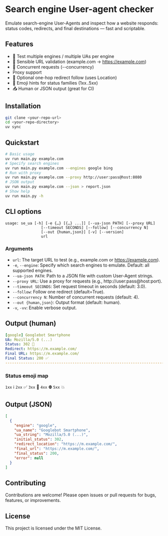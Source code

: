 # Search engine User-agent checker

Emulate search-engine User-Agents and inspect how a website responds: status codes, redirects, and final destinations — fast and scriptable.

## Features
- 🔁 Test multiple engines / multiple UAs per engine
- 🧠 Sensible URL validation (example.com → https://example.com)
- 🧵 Concurrent requests (--concurrency)
-  Proxy support
- 🧷 Optional one-hop redirect follow (uses Location)
- 🙂 Emoji hints for status families (1xx..5xx)
- 📤 Human or JSON output (great for CI)

## Installation

```bash
git clone <your-repo-url>
cd <your-repo-directory>
uv sync
```

## Quickstart

```bash
# Basic usage
uv run main.py example.com
# Specify search engines
uv run main.py example.com --engines google bing
# Run with proxy
uv run main.py example.com --proxy http://user:pass@host:8080
# JSON output
uv run main.py example.com --json > report.json
# Show help
uv run main.py -h

```

## CLI options
```text
usage: se_ua [-h] [-e {…} [{…} ...]] [--ua-json PATH] [--proxy URL]
                [--timeout SECONDS] [--follow] [--concurrency N]
                [--out {human,json}] [-v] [--version]
                url
```

### Arguments
- `url`: The target URL to test (e.g., example.com or https://example.com).
- `-e`, `--engine`: Specify which search engines to emulate. Default: all supported engines.
- `--ua-json PATH`: Path to a JSON file with custom User-Agent strings.
- `--proxy URL`: Use a proxy for requests (e.g., http://user:pass@host:port).
- `--timeout SECONDS`: Set request timeout in seconds (default: 3.0).
- `--follow`: Follow one redirect (default=True).
- `--concurrency N`: Number of concurrent requests (default: 4).
- `--out {human,json}`: Output format (default: human).
- `-v`, `-vv`: Enable verbose output.

## Output (human)
```yaml
[google] Googlebot Smartphone
UA: Mozilla/5.0 (...)
Status: 302 🔀
Redirect: https://m.example.com/
Final URL: https://m.example.com/
Final Status: 200 ✅
--------------------------------------------------------------------------------
```
### Status emoji map
`1xx` ℹ️ `2xx` ✅ `3xx` 🔀 `4xx` ⛔ `5xx` 💥

## Output (JSON)
```json
[
  {
    "engine": "google",
    "ua_name": "Googlebot Smartphone",
    "ua_string": "Mozilla/5.0 (...)",
    "initial_status": 302,
    "redirect_location": "https://m.example.com/",
    "final_url": "https://m.example.com/",
    "final_status": 200,
    "error": null
  }
]

```

## Contributing
Contributions are welcome! Please open issues or pull requests for bugs, features, or improvements.

## License
This project is licensed under the MIT License.